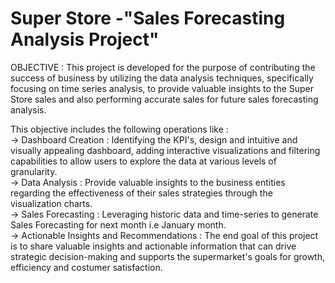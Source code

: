 # Super Store -"Sales Forecasting Analysis Project"                                                                                                                 
OBJECTIVE : This project is developed for the purpose of contributing the success of business by utilizing the data analysis techniques, specifically focusing on time series analysis, to provide valuable insights to the Super Store sales and also performing accurate sales for future sales forecasting analysis.                                 
                                                                                                                                                                     
This objective includes the following operations like :                                                                                                              
-> Dashboard Creation : Identifying the KPI's, design and intuitive and visually appealing dashboard, adding interactive visualizations and filtering capabilities to allow users to explore the data at various levels of granularity.                                                                                                     
-> Data Analysis : Provide valuable insights to the business entities regarding the effectiveness of their sales strategies through the visualization charts.         
-> Sales Forecasting : Leveraging historic data and time-series to generate Sales Forecasting for next month i.e January month.                                      
-> Actionable Insights and Recommendations : The end goal of this project is to share valuable insights and actionable information that can drive strategic decision-making and supports the supermarket's goals for growth, efficiency and costumer satisfaction.
